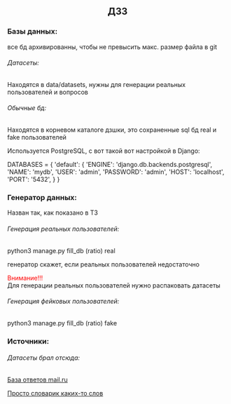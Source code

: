 <h2 align="center">ДЗ3</h2>
<h3>Базы данных:</h3>
<p>все бд архивированны, чтобы не превысить макс. размер файла в git</p>
<h6>Датасеты:</h6>
<p>Находятся в data/datasets, нужны для генерации реальных пользователей и вопросов</p>
<h6>Обычные бд:</h6>
<p>Находятся в корневом каталоге дзшки, это сохраненные sql бд real и fake пользователей</p>
<p>Используется PostgreSQL, с вот такой вот настройкой в Django: </p>
<p>
DATABASES = {
    'default': {
        'ENGINE': 'django.db.backends.postgresql',
        'NAME': 'mydb',
        'USER': 'admin',
        'PASSWORD': 'admin',
        'HOST': 'localhost',
        'PORT': '5432',
    }
}
</p>
<h3>Генератор данных:</h3>
<p>Назван так, как показано в ТЗ</p>
<h6>Генерация реальных пользователей:</h6>
<p>python3 manage.py fill_db (ratio) real</p>
<p>генератор скажет, если реальных пользователей недостаточно</p>
<p>
	<div style="color:red">Внимание!!!</div>
	<div>Для генерации реальных пользователей нужно распаковать датасеты</div>
</p>
<h6>Генерация фейковых пользователей:</h6>
<p>python3 manage.py fill_db (ratio) fake</p>
<h3>Источники:</h3>
<h6>Датасеты брал отсюда:</h6>
<p><a href="https://www.kaggle.com/datasets/sharmanshik/some-recent-questions-from-otvetmailru">База ответов mail.ru</a></p>
<p><a href="https://github.com/dkulagin/kartaslov/blob/master/dataset/orfo_and_typos/orfo_and_typos.L1_5%2BPHON.csv">Просто словарик каких-то слов</a></p>
